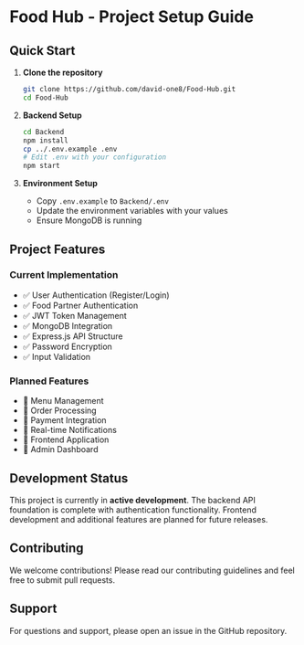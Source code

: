 # Food Hub - Project Setup Guide

## Quick Start

1. **Clone the repository**
   ```bash
   git clone https://github.com/david-one8/Food-Hub.git
   cd Food-Hub
   ```

2. **Backend Setup**
   ```bash
   cd Backend
   npm install
   cp ../.env.example .env
   # Edit .env with your configuration
   npm start
   ```

3. **Environment Setup**
   - Copy `.env.example` to `Backend/.env`
   - Update the environment variables with your values
   - Ensure MongoDB is running

## Project Features

### Current Implementation
- ✅ User Authentication (Register/Login)
- ✅ Food Partner Authentication
- ✅ JWT Token Management
- ✅ MongoDB Integration
- ✅ Express.js API Structure
- ✅ Password Encryption
- ✅ Input Validation

### Planned Features
- 🔄 Menu Management
- 🔄 Order Processing
- 🔄 Payment Integration
- 🔄 Real-time Notifications
- 🔄 Frontend Application
- 🔄 Admin Dashboard

## Development Status

This project is currently in **active development**. The backend API foundation is complete with authentication functionality. Frontend development and additional features are planned for future releases.

## Contributing

We welcome contributions! Please read our contributing guidelines and feel free to submit pull requests.

## Support

For questions and support, please open an issue in the GitHub repository.

